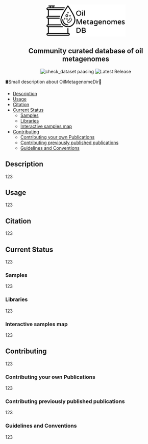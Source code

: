 <p align="center">
  <img src="image\git_img_top.png" width="250" height="100" />
</p>
<h2 align="center">Community curated database of oil metagenomes</h2>

<div align="center">

  ![check_dataset paasing](https://img.shields.io/badge/check__dataset-passing-brightgreen)
  ![Latest Release](https://img.shields.io/badge/Latest__Release-v0.1-orange)

</div>
 

🛢️Small description about OilMetagenomeDir🧬

+ [Description](https://github.com/agni-bioinformatics-lab/OilMetagenomesDB/blob/main/README.md#description)
+ [Usage](https://github.com/agni-bioinformatics-lab/OilMetagenomesDB/blob/main/README.md#usage)
+ [Citation](https://github.com/agni-bioinformatics-lab/OilMetagenomesDB/blob/main/README.md#citation)
+ [Current Status](https://github.com/agni-bioinformatics-lab/OilMetagenomesDB/blob/main/README.md#current-status)
  + [Samples](https://github.com/agni-bioinformatics-lab/OilMetagenomesDB/blob/main/README.md#samples)
  + [Libraries](https://github.com/agni-bioinformatics-lab/OilMetagenomesDB/blob/main/README.md#libraries)
  + [Interactive samples map](https://github.com/agni-bioinformatics-lab/OilMetagenomesDB/blob/main/README.md#interactive-samples-map)
+ [Contributing](https://github.com/agni-bioinformatics-lab/OilMetagenomesDB/blob/main/README.md#contributing)
  + [Contributing your own Publications](https://github.com/agni-bioinformatics-lab/OilMetagenomesDB/blob/main/README.md#contributing-your-own-publications)
  + [Contributing previously published publications](https://github.com/agni-bioinformatics-lab/OilMetagenomesDB/blob/main/README.md#contributing-previously-published-publications)
  + [Guidelines and Conventions](https://github.com/agni-bioinformatics-lab/OilMetagenomesDB/blob/main/README.md#guidelines-and-conventions)
  
## Description
123
## Usage
123
## Citation
123
## Current Status
123
### Samples
123
### Libraries
123
### Interactive samples map
123
## Contributing
123
### Contributing your own Publications
123
### Contributing previously published publications
123
### Guidelines and Conventions
123
